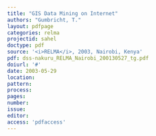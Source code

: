 ```yaml
---
title: "GIS Data Mining on Internet"
authors: "Gumbricht, T."
layout: pdfpage
categories: relma
projectid: sahel
doctype: pdf
source: '<i>RELMA</i>, 2003, Nairobi, Kenya'
pdf: dss-nakuru_RELMA_Nairobi_200130527_tg.pdf
doiurl: '#'
date: 2003-05-29
location:
pattern:
process:
pages:
number:
issue:
editor:
access: 'pdfaccess'
---
```

